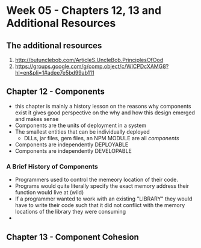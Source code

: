 # Week 05 - Chapters 12, 13 and Additional Resources

## The additional resources

1. http://butunclebob.com/ArticleS.UncleBob.PrinciplesOfOod
1. https://groups.google.com/g/comp.object/c/WICPDcXAMG8?hl=en&pli=1#adee7e5bd99ab111

## Chapter 12 - Components

- this chapter is mainly a history lesson on the reasons why components exist it gives good perspective on the why and how this design emerged and makes sense
- Components are the units of deployment in a system 
- The smallest entities that can be individually deployed
  - DLLs, jar files, gem files, an NPM MODULE are all _components_
- Components are independently DEPLOYABLE
- Components are independently DEVELOPABLE

### A Brief History of Components

- Programmers used to control the memeory location of their code. 
- Programs would quite literally specify the exact memory address their function would live at (wild)
- If a programmer wanted to work with an existing "LIBRARY" they would have to write their code such that it did not conflict with the memory locations of the library they were consuming
- 


## Chapter 13 - Component Cohesion
